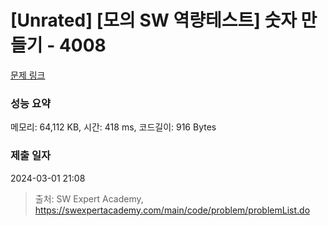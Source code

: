 # [Unrated] [모의 SW 역량테스트] 숫자 만들기 - 4008 

[문제 링크](https://swexpertacademy.com/main/code/problem/problemDetail.do?contestProbId=AWIeRZV6kBUDFAVH) 

### 성능 요약

메모리: 64,112 KB, 시간: 418 ms, 코드길이: 916 Bytes

### 제출 일자

2024-03-01 21:08



> 출처: SW Expert Academy, https://swexpertacademy.com/main/code/problem/problemList.do